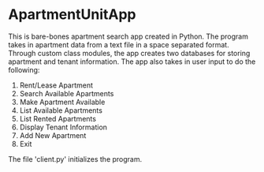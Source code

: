 # ApartmentUnitApp


This is bare-bones apartment search app created in Python. The program takes in apartment data from a text file in a space separated 
format. Through custom class modules, the app creates two databases for storing apartment and tenant information. The app also takes 
in user input to do the following:  

<ol>
<li>Rent/Lease Apartment</li>
<li>Search Available Apartments</li>
<li>Make Apartment Available</li>
<li>List Available Apartments</li>
<li>List Rented Apartments</li>
<li>Display Tenant Information</li>
<li>Add New Apartment</li>
<li>Exit</li>
</ol>

The file 'client.py' initializes the program. 

 
